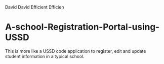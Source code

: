 David David Efficient Efficien
# A-school-Registration-Portal-using-USSD
This is more like a USSD code application to register, edit and update student information in a typical school.
